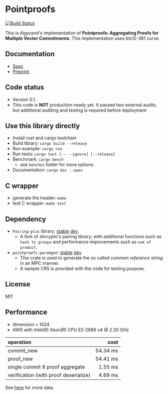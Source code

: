 
<!--
CREDIT: http://patorjk.com/software/taag
         _____  .__                                          .___
        /  _  \ |  |    ____   ________________    ____    __| _/
       /  /_\  \|  |   / ___\ /  _ \_  __ \__  \  /    \  / __ |
      /    |    \  |__/ /_/  >  <_> )  | \// __ \|   |  \/ /_/ |
      \____|__  /____/\___  / \____/|__|  (____  /___|  /\____ |
            \/     /_____/                   \/     \/      \/

      __________      .__        __                              _____       
      \______   \____ |__| _____/  |______________  ____   _____/ ____\______
       |     ___/  _ \|  |/    \   __\____ \_  __ \/  _ \ /  _ \   __\/  ___/
       |    |  (  <_> )  |   |  \  | |  |_> >  | \(  <_> |  <_> )  |  \___ \
       |____|   \____/|__|___|  /__| |   __/|__|   \____/ \____/|__| /____  >
                              \/     |__|                                 \/
-->


# Pointproofs
[![Build Status](https://travis-ci.com/algorand/pointproofs.svg?branch=master)](https://travis-ci.com/algorand/pointproofs)

This is Algorand's implementation of __Pointproofs: Aggregating Proofs for Multiple Vector Commitments__.
This implementation uses bls12-381 curve.


## Documentation
* [Spec](https://github.com/algorand/pointproofs/blob/master/SPEC.md)
* [Preprint](https://eprint.iacr.org/2020/419).


## Code status

* Version 0.1.
* This code is __NOT__ production-ready yet. It passed two external audits, but additional auditing and testing is required before deployment

## Use this library directly
* Install rust and cargo toolchain
* Build library: `cargo build --release`
* Run example: `cargo run`
* Run tests: `cargo test [-- --ignore] [--release]`
* Benchmark: `cargo bench`
  * see `benches` folder for more options
* Documentation: `cargo doc --open`

## C wrapper
* generate the header: `make`
* test C wrapper: `make test`

## Dependency
* `Pairing-plus` library: [stable](https://crates.io/crates/pairing-plus) [dev](https://github.com/algorand/pairing-plus).
  * A fork of zkcrypto's pairing library; with additional functions such as `hash to groups`
  and performance improvements such as `sum of product`.
* `pointproofs-paramgen`: [stable](TBD) [dev](https://github.com/algorand/pointproofs-paramgen)
  * This crate is used to generate the so called _common reference string_ in an MPC manner.
  * A sample CRS is provided with the code for testing purpose.

## License

MIT

## Performance
* dimension = 1024
* AWS with Intel(R) Xeon(R) CPU E5-2686 v4 @ 2.30 GHz

|operation | cost|
|:---|---:|
| commit_new | 54.34 ms|
| proof_new | 54.41 ms |
| single commit 8 proof aggregate | 1.55 ms |
| verification (with proof deserialize) |  4.69 ms |


See [here](https://github.com/algorand/pointproofs/blob/master/benchmark.md) for more data.

